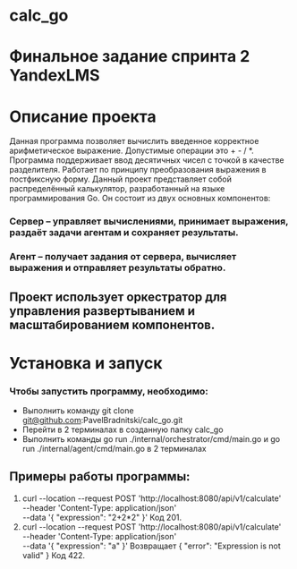 # calc_go
# Финальное задание спринта 2 YandexLMS
# Описание проекта
Данная программа позволяет вычислить введенное корректное арифметическое выражение. Допустимые операции это + - / *.
Программа поддерживает ввод десятичных чисел с точкой в качестве разделителя. Работает по принципу преобразования выражения в постфиксную форму.
Данный проект представляет собой распределённый калькулятор, разработанный на языке программирования Go. Он состоит из двух основных компонентов:

### Сервер – управляет вычислениями, принимает выражения, раздаёт задачи агентам и сохраняет результаты.

### Агент – получает задания от сервера, вычисляет выражения и отправляет результаты обратно.

## Проект использует оркестратор для управления развертыванием и масштабированием компонентов.
# Установка и запуск

### Чтобы запустить программу, необходимо:
- Выполнить команду git clone git@github.com:PavelBradnitski/calc_go.git
- Перейти в 2 терминалах в созданную папку calc_go
- Выполнить команды go run ./internal/orchestrator/cmd/main.go и go run ./internal/agent/cmd/main.go в 2 терминалах

## Примеры работы программы:
 1) curl --location --request POST 'http://localhost:8080/api/v1/calculate' \
 --header 'Content-Type: application/json' \
 --data '{
  "expression": "2+2*2"
}'
Код 201.
2) curl --location --request POST 'http://localhost:8080/api/v1/calculate' \
--header 'Content-Type: application/json' \
--data '{
  "expression": "a"
}'
Возвращает 
{
    "error": "Expression is not valid"
} 
Код 422.
